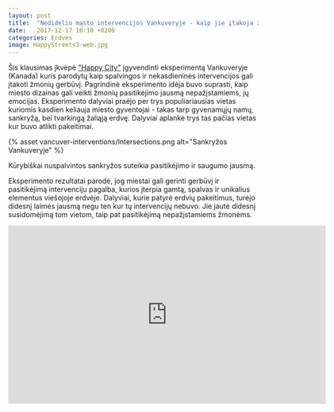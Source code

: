 ```yaml
---
layout: post
title:  "Nedidelio mąsto intervencijos Vankuveryje - kaip jie įtakoja žmonių jausmus ir elgesį?"
date:   2017-12-17 10:10 +0200
categories: Erdves
image: HappyStreets3-web.jpg
---
```


Šis klausimas įkvėpė <a href="//thehappycity.com/">"Happy City"</a> įgyvendinti eksperimentą Vankuveryje (Kanada) kuris
parodytų kaip spalvingos ir nekasdieninės intervencijos gali įtakoti žmonių gerbūvį.
Pagrindinė eksperimento idėja buvo suprasti, kaip miesto dizainas gali veikti žmonių
pasitikėjimo jausmą nepažįstamiems, jų emocijas. Eksperimento dalyviai praėjo per
trys populiariausias vietas kuriomis kasdien keliauja miesto gyventojai - takas 
tarp gyvenamųjų namų, sankryžą, bei tvarkingą žaliąją erdvę. Dalyviai aplankė
trys tas pačias vietas kur buvo atlikti pakeitimai.

{% asset vancuver-interventions/Intersections.png alt="Sankryžos Vankuveryje" %}
<div class="lighter x--pt">
    Kūrybiškai nuspalvintos sankryžos suteikia pasitikėjimo ir saugumo jausmą.
</div>

Eksperimento rezultatai parodė, jog miestai gali gerinti gerbūvį ir pasitikėjimą
intervenciju pagalba, kurios įterpia gamtą, spalvas ir unikalius elementus 
viešojoje erdvėje. Dalyviai, kurie patyrė erdvių pakeitimus, turėjo didesnį laimės jausmą negu
ten kur tų intervencijų nebuvo. Jie jautė didesnį susidomėjimą tom vietom, taip pat
pasitikėjimą nepažįstamiems žmonėms.

<div class="video-container">
    <iframe src="https://player.vimeo.com/video/225338772" width="640" height="360" frameborder="0" webkitallowfullscreen mozallowfullscreen allowfullscreen></iframe>
</div>
